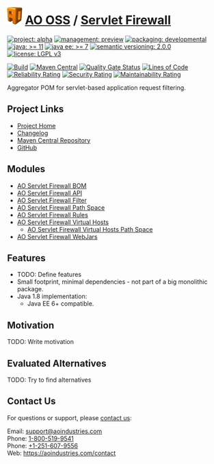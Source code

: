 # [<img src="ao-logo.png" alt="AO Logo" width="35" height="40">](https://github.com/ao-apps) [AO OSS](https://github.com/ao-apps/ao-oss) / [Servlet Firewall](https://github.com/ao-apps/ao-servlet-firewall)

[![project: alpha](https://oss.aoapps.com/ao-badges/project-alpha.svg)](https://aoindustries.com/life-cycle#project-alpha)
[![management: preview](https://oss.aoapps.com/ao-badges/management-preview.svg)](https://aoindustries.com/life-cycle#management-preview)
[![packaging: developmental](https://oss.aoapps.com/ao-badges/packaging-developmental.svg)](https://aoindustries.com/life-cycle#packaging-developmental)  
[![java: &gt;= 11](https://oss.aoapps.com/ao-badges/java-11.svg)](https://docs.oracle.com/en/java/javase/11/)
[![java ee: &gt;= 7](https://oss.aoapps.com/ao-badges/javaee-7.svg)](https://docs.oracle.com/javaee/7/)
[![semantic versioning: 2.0.0](https://oss.aoapps.com/ao-badges/semver-2.0.0.svg)](http://semver.org/spec/v2.0.0.html)
[![license: LGPL v3](https://oss.aoapps.com/ao-badges/license-lgpl-3.0.svg)](https://www.gnu.org/licenses/lgpl-3.0)

[![Build](https://github.com/ao-apps/ao-servlet-firewall/workflows/Build/badge.svg?branch=master)](https://github.com/ao-apps/ao-servlet-firewall/actions?query=workflow%3ABuild)
[![Maven Central](https://maven-badges.herokuapp.com/maven-central/com.aoapps/ao-servlet-firewall/badge.svg)](https://maven-badges.herokuapp.com/maven-central/com.aoapps/ao-servlet-firewall)
[![Quality Gate Status](https://sonarcloud.io/api/project_badges/measure?branch=master&project=com.aoapps%3Aao-servlet-firewall&metric=alert_status)](https://sonarcloud.io/dashboard?branch=master&id=com.aoapps%3Aao-servlet-firewall)
[![Lines of Code](https://sonarcloud.io/api/project_badges/measure?branch=master&project=com.aoapps%3Aao-servlet-firewall&metric=ncloc)](https://sonarcloud.io/component_measures?branch=master&id=com.aoapps%3Aao-servlet-firewall&metric=ncloc)  
[![Reliability Rating](https://sonarcloud.io/api/project_badges/measure?branch=master&project=com.aoapps%3Aao-servlet-firewall&metric=reliability_rating)](https://sonarcloud.io/component_measures?branch=master&id=com.aoapps%3Aao-servlet-firewall&metric=Reliability)
[![Security Rating](https://sonarcloud.io/api/project_badges/measure?branch=master&project=com.aoapps%3Aao-servlet-firewall&metric=security_rating)](https://sonarcloud.io/component_measures?branch=master&id=com.aoapps%3Aao-servlet-firewall&metric=Security)
[![Maintainability Rating](https://sonarcloud.io/api/project_badges/measure?branch=master&project=com.aoapps%3Aao-servlet-firewall&metric=sqale_rating)](https://sonarcloud.io/component_measures?branch=master&id=com.aoapps%3Aao-servlet-firewall&metric=Maintainability)

Aggregator POM for servlet-based application request filtering.

## Project Links
* [Project Home](https://oss.aoapps.com/servlet-firewall/)
* [Changelog](https://oss.aoapps.com/servlet-firewall/changelog)
* [Maven Central Repository](https://central.sonatype.com/search?namespace=com.aoapps&q=a%3Aao-servlet-firewall)
* [GitHub](https://github.com/ao-apps/ao-servlet-firewall)

## Modules
* [AO Servlet Firewall BOM](https://github.com/ao-apps/ao-servlet-firewall-bom)
* [AO Servlet Firewall API](https://github.com/ao-apps/ao-servlet-firewall-api)
* [AO Servlet Firewall Filter](https://github.com/ao-apps/ao-servlet-firewall-filter)
* [AO Servlet Firewall Path Space](https://github.com/ao-apps/ao-servlet-firewall-path-space)
* [AO Servlet Firewall Rules](https://github.com/ao-apps/ao-servlet-firewall-rules)
* [AO Servlet Firewall Virtual Hosts](https://github.com/ao-apps/ao-servlet-firewall-virtual-hosts)
    * [AO Servlet Firewall Virtual Hosts Path Space](https://github.com/ao-apps/ao-servlet-firewall-virtual-hosts-path-space)
* [AO Servlet Firewall WebJars](https://github.com/ao-apps/ao-servlet-firewall-webjars)

## Features
* TODO: Define features
* Small footprint, minimal dependencies - not part of a big monolithic package.
* Java 1.8 implementation:
    * Java EE 6+ compatible.

## Motivation
TODO: Write motivation

## Evaluated Alternatives
TODO: Try to find alternatives

## Contact Us
For questions or support, please [contact us](https://aoindustries.com/contact):

Email: [support@aoindustries.com](mailto:support@aoindustries.com)  
Phone: [1-800-519-9541](tel:1-800-519-9541)  
Phone: [+1-251-607-9556](tel:+1-251-607-9556)  
Web: https://aoindustries.com/contact
